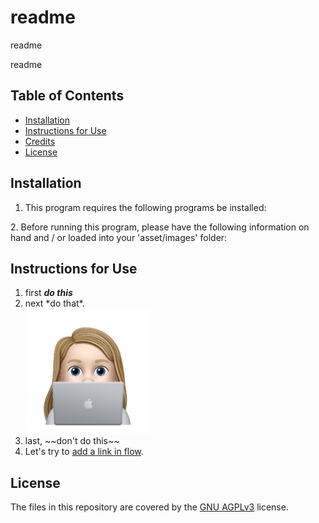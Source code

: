 # readme

readme
    
readme

## Table of Contents
* [Installation](#installation)
* [Instructions for Use](#instructions-for-use)
* [Credits](#credits)
* [License](#license)
    
## Installation
1. This program requires the following programs be installed:
<ul></ul>
2. Before running this program, please have the following information on hand and / or loaded into your 'asset/images' folder:
<ul></ul>

## Instructions for Use
<ol><li>first <strong><em>do this</em></strong></li><li>next *do that*.</li><img src="./assets/images/avatar_nile.png" alt="alt" title="my avatar" width="200px"><li>last, ~~don't do this~~</li><li>Let's try to <a href="google.com">add a link in flow</a>.</li></ol>






## License
The files in this repository are covered by the [GNU AGPLv3](https://choosealicense.com/licenses/agpl-3.0/) license.
